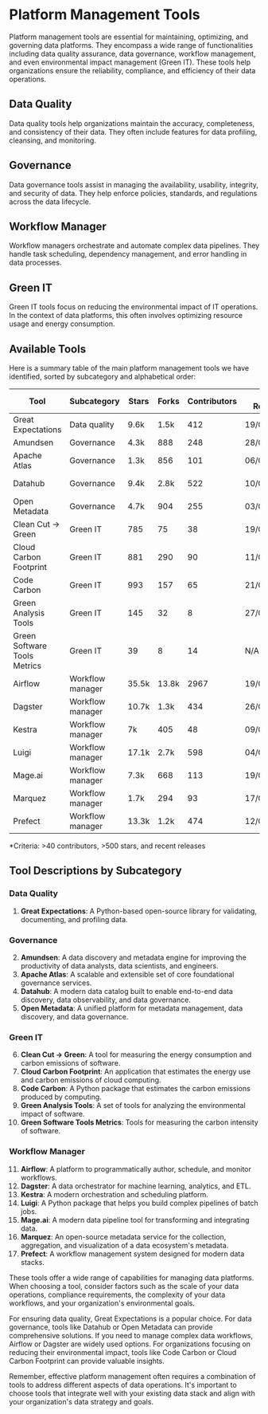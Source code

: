 # Platform Management Tools

Platform management tools are essential for maintaining, optimizing, and governing data platforms. They encompass a wide range of functionalities including data quality assurance, data governance, workflow management, and even environmental impact management (Green IT). These tools help organizations ensure the reliability, compliance, and efficiency of their data operations.

## Data Quality

Data quality tools help organizations maintain the accuracy, completeness, and consistency of their data. They often include features for data profiling, cleansing, and monitoring.

## Governance

Data governance tools assist in managing the availability, usability, integrity, and security of data. They help enforce policies, standards, and regulations across the data lifecycle.

## Workflow Manager

Workflow managers orchestrate and automate complex data pipelines. They handle task scheduling, dependency management, and error handling in data processes.

## Green IT

Green IT tools focus on reducing the environmental impact of IT operations. In the context of data platforms, this often involves optimizing resource usage and energy consumption.

## Available Tools

Here is a summary table of the main platform management tools we have identified, sorted by subcategory and alphabetical order:

| Tool | Subcategory | Stars | Forks | Contributors | Last Release | Meets Criteria* | Link |
|------|-------------|-------|-------|--------------|--------------|----------------|------|
| Great Expectations | Data quality | 9.6k | 1.5k | 412 | 19/06/2024 | Yes | https://github.com/great-expectations/great_expectations |
| Amundsen | Governance | 4.3k | 888 | 248 | 28/06/2024 | Yes | https://github.com/amundsen-io/amundsen |
| Apache Atlas | Governance | 1.3k | 856 | 101 | 06/05/2023 | Yes | https://github.com/apache/atlas |
| Datahub | Governance | 9.4k | 2.8k | 522 | 10/06/2024 | Yes | https://github.com/datahub-project/datahub |
| Open Metadata | Governance | 4.7k | 904 | 255 | 03/07/2024 | Yes | https://github.com/open-metadata/OpenMetadata |
| Clean Cut -> Green | Green IT | 785 | 75 | 38 | 19/04/2024 | No | https://github.com/CleanCut/green |
| Cloud Carbon Footprint | Green IT | 881 | 290 | 90 | 11/05/2024 | Yes | https://github.com/cloud-carbon-footprint/cloud-carbon-footprint |
| Code Carbon | Green IT | 993 | 157 | 65 | 21/05/2024 | Yes | https://github.com/mlco2/codecarbon |
| Green Analysis Tools | Green IT | 145 | 32 | 8 | 27/08/2022 | No | https://github.com/cnumr/GreenIT-Analysis |
| Green Software Tools Metrics | Green IT | 39 | 8 | 14 | N/A | No | https://github.com/Green-Software-Foundation/software_carbon_intensity |
| Airflow | Workflow manager | 35.5k | 13.8k | 2967 | 19/06/2024 | Yes | https://github.com/apache/airflow |
| Dagster | Workflow manager | 10.7k | 1.3k | 434 | 26/06/2024 | Yes | https://github.com/dagster-io/dagster |
| Kestra | Workflow manager | 7k | 405 | 48 | 09/07/2024 | Yes | https://github.com/kestra-io/kestra |
| Luigi | Workflow manager | 17.1k | 2.7k | 598 | 04/01/2024 | Yes | https://github.com/spotify/luigi |
| Mage.ai | Workflow manager | 7.3k | 668 | 113 | 19/06/2024 | Yes | https://github.com/mage-ai/mage-ai |
| Marquez | Workflow manager | 1.7k | 294 | 93 | 17/05/2024 | Yes | https://github.com/MarquezProject/marquez |
| Prefect | Workflow manager | 13.3k | 1.2k | 474 | 12/07/2024 | Yes | https://github.com/PrefectHQ/prefect |

*Criteria: >40 contributors, >500 stars, and recent releases

## Tool Descriptions by Subcategory

### Data Quality
1. **Great Expectations**: A Python-based open-source library for validating, documenting, and profiling data.

### Governance
2. **Amundsen**: A data discovery and metadata engine for improving the productivity of data analysts, data scientists, and engineers.
3. **Apache Atlas**: A scalable and extensible set of core foundational governance services.
4. **Datahub**: A modern data catalog built to enable end-to-end data discovery, data observability, and data governance.
5. **Open Metadata**: A unified platform for metadata management, data discovery, and data governance.

### Green IT
6. **Clean Cut -> Green**: A tool for measuring the energy consumption and carbon emissions of software.
7. **Cloud Carbon Footprint**: An application that estimates the energy use and carbon emissions of cloud computing.
8. **Code Carbon**: A Python package that estimates the carbon emissions produced by computing.
9. **Green Analysis Tools**: A set of tools for analyzing the environmental impact of software.
10. **Green Software Tools Metrics**: Tools for measuring the carbon intensity of software.

### Workflow Manager
11. **Airflow**: A platform to programmatically author, schedule, and monitor workflows.
12. **Dagster**: A data orchestrator for machine learning, analytics, and ETL.
13. **Kestra**: A modern orchestration and scheduling platform.
14. **Luigi**: A Python package that helps you build complex pipelines of batch jobs.
15. **Mage.ai**: A modern data pipeline tool for transforming and integrating data.
16. **Marquez**: An open-source metadata service for the collection, aggregation, and visualization of a data ecosystem's metadata.
17. **Prefect**: A workflow management system designed for modern data stacks.

These tools offer a wide range of capabilities for managing data platforms. When choosing a tool, consider factors such as the scale of your data operations, compliance requirements, the complexity of your data workflows, and your organization's environmental goals.

For ensuring data quality, Great Expectations is a popular choice. For data governance, tools like Datahub or Open Metadata can provide comprehensive solutions. If you need to manage complex data workflows, Airflow or Dagster are widely used options. For organizations focusing on reducing their environmental impact, tools like Code Carbon or Cloud Carbon Footprint can provide valuable insights.

Remember, effective platform management often requires a combination of tools to address different aspects of data operations. It's important to choose tools that integrate well with your existing data stack and align with your organization's data strategy and goals.

